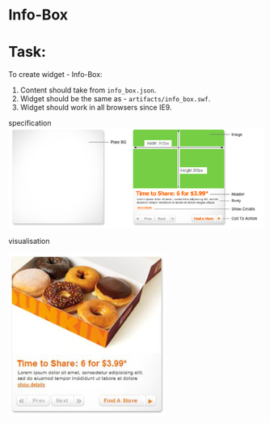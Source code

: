 # Info-Box
# Task:
To create widget - Info-Box:

1. Content should take from `info_box.json`.
2. Widget should be the same as - `artifacts/info_box.swf`.
3. Widget should work in all browsers since IE9.


specification
![Скриншот](artifacts/info_box_spec.png)

visualisation

![Скриншот](artifacts/sample.png)
